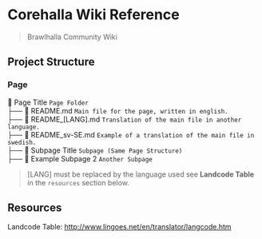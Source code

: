 # Corehalla Wiki Reference
> Brawlhalla Community Wiki

## Project Structure

### Page

📁 Page Title `Page Folder`<br>
├── 📄 README.md `Main file for the page, written in english.`<br>
├── 📄 README_[LANG].md `Translation of the main file in another language.`<br>
├── 📄 README_sv-SE.md `Example of a translation of the main file in swedish.`<br>
├── 📁 Subpage Title `Subpage (Same Page Structure)`<br>
├── 📁 Example Subpage 2 `Another Subpage`<br>

> [LANG] must be replaced by the language used see **Landcode Table** in the `resources` section below.
## Resources
Landcode Table: <http://www.lingoes.net/en/translator/langcode.htm>